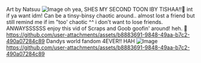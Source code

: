 Art by Natsuu
![Image](https://github.com/user-attachments/assets/e99afb6a-6a37-4b2e-8f55-79ba17088a73)
oh yea, SHES MY SECOND TOON IBY TISHAA!!🎀
int if ya want idm! Can be a tinsy-binsy chaotic around.. almost lost a friend but still remind me if im "too' chaotic ^^ i don't want to lose friends. ANWAYSSSSSS enjoy this vid of Scraps and Goob goofin' around! heh. 🎀
https://github.com/user-attachments/assets/b8883691-9848-49aa-b7c2-490a07284c89
Dandys world fandom 4EVER!! HAH 
![Image](https://github.com/user-attachments/assets/36467d85-420a-4259-a0a5-0e0f77a97240)
https://github.com/user-attachments/assets/b8883691-9848-49aa-b7c2-490a07284c89
